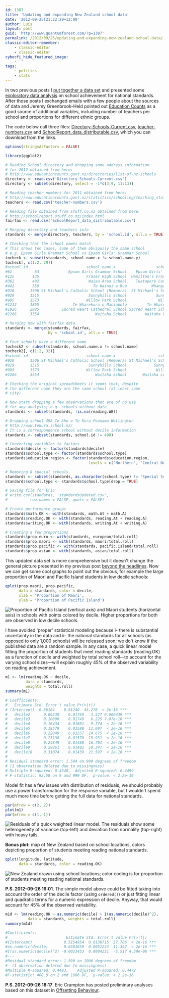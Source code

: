 ```yaml
---
id: 1387
title: 'Updating and expanding New Zealand school data'
date: '2012-09-25T21:22:29+12:00'
author: Luis
layout: post
guid: 'http://www.quantumforest.com/?p=1387'
permalink: /2012/09/25/updating-and-expanding-new-zealand-school-data/
classic-editor-remember:
    - classic-editor
    - classic-editor
cybocfi_hide_featured_image:
    - ''
tags:
    - politics
    - stats
---
```


In two previous posts I [put together a data set](/2012/09/new-zealand-school-data/) and presented some [exploratory data analysis](/2012/09/new-zealand-school-performance-beyond-the-headlines/) on school achievement for national standards. After those posts I exchanged emails with a few people about the sources of data and Jeremy Greenbrook-Held pointed out [Education Counts](http://www.educationcounts.govt.nz/) as a good source of additional variables, including number of teachers per school and proportions for different ethnic groups.

The code below call three files: [Directory-Schools-Current.csv](/assets/uploads/Directory-Schools-Current.csv), [teacher-numbers.csv](/assets/uploads/teacher-numbers.csv) and [SchoolReport_data_distributable.csv](/assets/uploads//SchoolReport_data_distributable.csv), which you can download from the links.

```r
options(stringsAsFactors = FALSE)

library(ggplot2)

# Reading School directory and dropping some address information
# for 2012 obtained from here:
# http://www.educationcounts.govt.nz/directories/list-of-nz-schools
directory <- read.csv('Directory-Schools-Current.csv')
directory <- subset(directory, select = -1*c(3:9, 11:13))

# Reading teacher numbers for 2011 obtained from here:
# http://www.educationcounts.govt.nz/statistics/schooling/teaching_staff
teachers <- read.csv('teacher-numbers.csv')

# Reading file obtained from stuff.co.nz obtained from here:
# http://schoolreport.stuff.co.nz/index.html
fairfax <- read.csv('SchoolReport_data_distributable.csv')

# Merging directory and teachers info
standards <- merge(directory, teachers, by = 'school.id', all.x = TRUE)

# Checking that the school names match
# This shows ten cases, some of them obviously the same school
# e.g. Epsom Girls Grammar School vs Epsom Girls' Grammar School
tocheck <- subset(standards, school.name.x != school.name.y)
tocheck[, c(1:2, 29)]
#school.id                          school.name.x                  school.name.y
#61          64             Epsom Girls Grammar School    Epsom Girls' Grammar School
#125        135                     Fraser High School  Hamilton's Fraser High School
#362        402                      Waiau Area School    Tuatapere Community College
#442        559                        Te Wainui a Rua           Whanganui Awa School
#920       1506 St Michael's Catholic School (Remuera)  St Michael's School (Remuera)
#929       1515                      Sunnyhills School             Sunny Hills School
#985       1573                     Willow Park School              Willowpark School
#1212      1865               Te Wharekura o Maniapoto         Te Wharekura o Oparure
#1926      2985          Sacred Heart Cathedral School Sacred Heart School (Thorndon)
#2266      3554                         Waitaha School        Waitaha Learning Centre

# Merging now with fairfax data
standards <- merge(standards, fairfax,
                   by = 'school.id', all.x = TRUE)

# Four schools have a different name
tocheck2 <- subset(standards, school.name.x != school.name)
tocheck2[, c(1:2, 32)]
#school.id                          school.name.x                   school.name
#920       1506 St Michael's Catholic School (Remuera) St Michael's School (Remuera)
#929       1515                      Sunnyhills School            Sunny Hills School
#985       1573                     Willow Park School             Willowpark School
#2266      3554                         Waitaha School       Waitaha Learning Centre

# Checking the original spreadsheets it seems that, despite
# the different name they are the same school (at least same
# city)

# Now start dropping a few observations that are of no use
# for any analysis; e.g. schools without data
standards <- subset(standards, !is.na(reading.WB))

# Dropping school 498 Te Aho o Te Kura Pounamu Wellington
# http://www.tekura.school.nz/
# It is a correspondence school without decile information
standards <- subset(standards, school.id != 498)

# Converting variables to factors
standards$decile <- factor(standards$decile)
standards$school.type <- factor(standards$school.type)
standards$education.region <- factor(standards$education.region,
                                     levels = c('Northern', 'Central North', 'Central South', 'Southern'))

# Removing 8 special schools
standards <- subset(standards, as.character(school.type) != 'Special School')
standards$school.type <- standards$school.type[drop = TRUE]

# Saving file for Eric
# write.csv(standards, 'standardsUpdated.csv',
#          row.names = FALSE, quote = FALSE)

# Create performance groups
standards$math.OK <- with(standards, math.At + math.A)
standards$reading.OK <- with(standards, reading.At + reading.A)
standards$writing.OK <- with(standards, writing.At + writing.A)

# Creating a few proportions
standards$prop.euro <- with(standards, european/total.roll)
standards$prop.maori <- with(standards, maori/total.roll)
standards$prop.pacific <- with(standards, pacific.island/total.roll)
standards$prop.asian <- with(standards, asian/total.roll)
```

This updated data set is more comprehensive but it doesn't change the general picture presented in my previous post [beyond the headlines](/2012/09/new-zealand-school-performance-beyond-the-headlines/). Now we can get some cool graphs to point out the obvious, for example the large proportion of Maori and Pacific Island students in low decile schools:

```r
qplot(prop.maori, prop.pacific,
      data = standards, color = decile,
      xlab = 'Proportion of Maori',
      ylab = 'Proportion of Pacific Island')
```

![Proportion of Pacific Island (vertical axis) and Maori students (horizontal axis) in schools with points colored by decile. Higher proportions for both are observed in low decile schools.](/assets/images/pacific-maori.png)

I have avoided 'proper' statistical modeling because i- there is substantial uncertainty in the data and ii- the national standards for all schools (as opposed to only 1,000 schools) will be released soon; we do't know if the published data are a random sample. In any case, a quick linear model fitting the proportion of students that meet reading standards (reading.OK) as a function of decile and weighted by total school roll—to account for the varying school sizes—will explain roughly 45% of the observed variability on reading achievement.

```r
m1 <- lm(reading.OK ~ decile,
         data = standards,
         weights = total.roll)
summary(m1)

# Coefficients:
#   Estimate Std. Error t value Pr(>|t|)
# (Intercept)  0.56164    0.01240  45.278  < 2e-16 ***
#   decile2      0.06238    0.01769   3.527 0.000439 ***
#   decile3      0.10890    0.01749   6.225 7.07e-10 ***
#   decile4      0.16434    0.01681   9.774  < 2e-16 ***
#   decile5      0.18579    0.01588  11.697  < 2e-16 ***
#   decile6      0.22849    0.01557  14.675  < 2e-16 ***
#   decile7      0.25138    0.01578  15.931  < 2e-16 ***
#   decile8      0.24849    0.01488  16.701  < 2e-16 ***
#   decile9      0.28861    0.01492  19.347  < 2e-16 ***
#   decile10     0.31074    0.01439  21.597  < 2e-16 ***
#
# Residual standard error: 1.594 on 999 degrees of freedom
# (1 observation deleted due to missingness)
# Multiple R-squared: 0.4548,  Adjusted R-squared: 0.4499
# F-statistic: 92.58 on 9 and 999 DF,  p-value: < 2.2e-16
```

Model fit has a few issues with distribution of residuals, we should probably use a power transformation for the response variable, but I wouldn't spend much more time before getting the full data for national standards.

```r
par(mfrow = c(2, 2))
plot(m1)
par(mfrow = c(1, 1))
```

![Residuals of a quick weighted linear model. The residuals show some heterogeneity of variance (top-left) and deviation from normality (top-right) with heavy tails.](/assets/images/residuals-schools.png)

<strong>Bonus plot:</strong> map of New Zealand based on school locations, colors depicting proportion of students meeting reading national standards.

```r
qplot(longitude, latitude,
      data = standards, color = reading.OK)
```

![New Zealand drawn using school locations; color coding is for proportion of students meeting reading national standards.](/assets/images/nzmap-schools.png)

<strong>P.S. 2012-09-26 16:01</strong>. The simple model above could be fitted taking into account the order of the decile factor (using <code>ordered()</code>) or just fitting linear and quadratic terms for a numeric expression of decile. Anyway, that would account for 45% of the observed variability.

```r
m1d <- lm(reading.OK ~ as.numeric(decile) + I(as.numeric(decile)^2),
          data = standards, weights = total.roll)
summary(m1d)

#Coefficients:
#                          Estimate Std. Error t value Pr(>|t|)
#(Intercept)              0.5154954  0.0136715  37.706  < 2e-16 ***
#as.numeric(decile)       0.0583659  0.0051233  11.392  < 2e-16 ***
#I(as.numeric(decile)^2) -0.0023453  0.0004251  -5.517 4.39e-08 ***
#---
#Residual standard error: 1.598 on 1006 degrees of freedom
#  (1 observation deleted due to missingness)
#Multiple R-squared: 0.4483,    Adjusted R-squared: 0.4472
#F-statistic: 408.8 on 2 and 1006 DF,  p-value: < 2.2e-16
```

<strong>P.S. 2012-09-26 18:17</strong>. Eric Crampton has posted preliminary analyses based on this dataset in <a href="http://offsettingbehaviour.blogspot.co.nz/2012/09/education-regressions.html">Offsetting Behaviour</a>.
